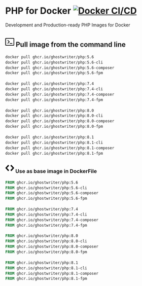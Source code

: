 # PHP for Docker [![Docker CI/CD](https://github.com/ghostwriter/php/actions/workflows/docker-build-push.yml/badge.svg)](https://github.com/ghostwriter/php/actions/workflows/docker-build-push.yml)

Development and Production-ready PHP Images for Docker

## ![Terminal](icons/terminal.svg) Pull image from the command line

``` sh
docker pull ghcr.io/ghostwriter/php:5.6
docker pull ghcr.io/ghostwriter/php:5.6-cli
docker pull ghcr.io/ghostwriter/php:5.6-composer
docker pull ghcr.io/ghostwriter/php:5.6-fpm

docker pull ghcr.io/ghostwriter/php:7.4
docker pull ghcr.io/ghostwriter/php:7.4-cli
docker pull ghcr.io/ghostwriter/php:7.4-composer
docker pull ghcr.io/ghostwriter/php:7.4-fpm

docker pull ghcr.io/ghostwriter/php:8.0
docker pull ghcr.io/ghostwriter/php:8.0-cli
docker pull ghcr.io/ghostwriter/php:8.0-composer
docker pull ghcr.io/ghostwriter/php:8.0-fpm

docker pull ghcr.io/ghostwriter/php:8.1
docker pull ghcr.io/ghostwriter/php:8.1-cli
docker pull ghcr.io/ghostwriter/php:8.1-composer
docker pull ghcr.io/ghostwriter/php:8.1-fpm
```

### ![Code](icons/code.svg) Use as base image in DockerFile

``` Dockerfile
FROM ghcr.io/ghostwriter/php:5.6
FROM ghcr.io/ghostwriter/php:5.6-cli
FROM ghcr.io/ghostwriter/php:5.6-composer
FROM ghcr.io/ghostwriter/php:5.6-fpm

FROM ghcr.io/ghostwriter/php:7.4
FROM ghcr.io/ghostwriter/php:7.4-cli
FROM ghcr.io/ghostwriter/php:7.4-composer
FROM ghcr.io/ghostwriter/php:7.4-fpm

FROM ghcr.io/ghostwriter/php:8.0
FROM ghcr.io/ghostwriter/php:8.0-cli
FROM ghcr.io/ghostwriter/php:8.0-composer
FROM ghcr.io/ghostwriter/php:8.0-fpm

FROM ghcr.io/ghostwriter/php:8.1
FROM ghcr.io/ghostwriter/php:8.1-cli
FROM ghcr.io/ghostwriter/php:8.1-composer
FROM ghcr.io/ghostwriter/php:8.1-fpm
```
